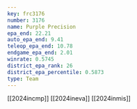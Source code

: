 ```yaml
---
key: frc3176
number: 3176
name: Purple Precision
epa_end: 22.21
auto_epa_end: 9.41
teleop_epa_end: 10.78
endgame_epa_end: 2.01
winrate: 0.5745
district_epa_rank: 26
district_epa_percentile: 0.5873
type: Team
---
```

[[2024incmp]]
[[2024ineva]]
[[2024inmis]]
